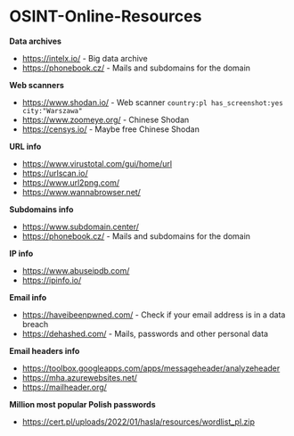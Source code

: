 # OSINT-Online-Resources
<strong>Data archives</strong>
- https://intelx.io/ - Big data archive
- https://phonebook.cz/ - Mails and subdomains for the domain

<strong>Web scanners</strong>
- https://www.shodan.io/ - Web scanner <code>country:pl has_screenshot:yes city:"Warszawa"</code>
- https://www.zoomeye.org/ - Chinese Shodan
- https://censys.io/ - Maybe free Chinese Shodan

<strong>URL info</strong>
- https://www.virustotal.com/gui/home/url
- https://urlscan.io/
- https://www.url2png.com/
- https://www.wannabrowser.net/

<strong>Subdomains info</strong>
- https://www.subdomain.center/
- https://phonebook.cz/ - Mails and subdomains for the domain

<strong>IP info</strong>
- https://www.abuseipdb.com/
- https://ipinfo.io/

<strong>Email info</strong>
- https://haveibeenpwned.com/ - Check if your email address is in a data breach
- https://dehashed.com/ - Mails, passwords and other personal data

<strong>Email headers info</strong>
- https://toolbox.googleapps.com/apps/messageheader/analyzeheader
- https://mha.azurewebsites.net/
- https://mailheader.org/

<strong>Million most popular Polish passwords</strong>
- https://cert.pl/uploads/2022/01/hasla/resources/wordlist_pl.zip

